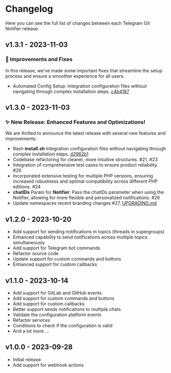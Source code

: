 # Changelog

Here you can see the full list of changes between each Telegram Git Notifier release.

## v1.3.1 - 2023-11-03

### 🔧 Improvements and Fixes

In this release, we've made some important fixes that streamline the setup process and ensure a smoother experience for all users.

- Automated Config Setup: Integration configuration files without navigating through complex installation steps. [c4b4187](https://github.com/cslant/telegram-git-notifier/commit/c4b41872e9b500c3a5cf1b51231b730ef1a49650)

## v1.3.0 - 2023-11-03

### ✨  New Release: Enhanced Features and Optimizations!

We are thrilled to announce the latest release with several new features and improvements:

- Bash **install.sh** Integration configuration files without navigating through complex installation steps. [d2982b1](https://github.com/cslant/telegram-git-notifier/commit/d2982b1cc4f3ae1a202a9cfab8dbdf443483bba9)
- Codebase refactoring for cleaner, more intuitive structures. #21, #23
- Integration of comprehensive test cases to ensure product reliability. #26
- Incorporated extensive testing for multiple PHP versions, ensuring increased robustness and optimal compatibility across different PHP editions. #24
- **chatIDs** Param for **Notifier**: Pass the chatIDs parameter when using the Notifier, allowing for more flexible and personalized notifications. #26
- Update namespaces recent branding changes #27, [UPGRADING.md](https://github.com/cslant/telegram-git-notifier/blob/v1.3.0/UPGRADING.md)

## v1.2.0 - 2023-10-20

- Add support for sending notifications in topics (threads in supergroups)
- Enhanced capability to send notifications across multiple topics simultaneously
- Add support for Telegram bot commands
- Refactor source code
- Update support for custom commands and buttons
- Enhanced support for custom callbacks

## v1.1.0 - 2023-10-14

- Add support for GitLab and GitHub events
- Add support for custom commands and buttons
- Add support for custom callbacks
- Better support sends notifications to multiple chats
- Validate the configuration platform events
- Refactor services
- Conditions to check if the configuration is valid
- And a lot more ...

## v1.0.0 - 2023-09-28

- Initial release
- Add support for webhook actions

